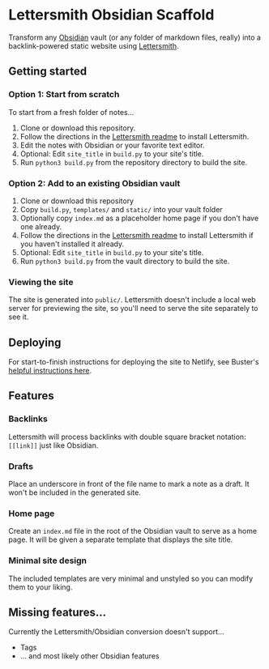# Lettersmith Obsidian Scaffold

Transform any [Obsidian](https://obsidian.md/) vault (or any folder of markdown files, really) into a backlink-powered static website using [Lettersmith](https://github.com/gordonbrander/lettersmith_py).

## Getting started

### Option 1: Start from scratch

To start from a fresh folder of notes...

1. Clone or download this repository.
2. Follow the directions in the [Lettersmith readme](https://github.com/gordonbrander/lettersmith_py/blob/master/README.md) to install Lettersmith.
3. Edit the notes with Obsidian or your favorite text editor.
4. Optional: Edit `site_title` in `build.py` to your site's title.
5. Run `python3 build.py` from the repository directory to build the site.

### Option 2: Add to an existing Obsidian vault

1. Clone or download this repository
2. Copy `build.py`, `templates/` and `static/` into your vault folder
3. Optionally copy `index.md` as a placeholder home page if you don't have one already.
4. Follow the directions in the [Lettersmith readme](https://github.com/gordonbrander/lettersmith_py/blob/master/README.md) to install Lettersmith if you haven't installed it already.
4. Optional: Edit `site_title` in `build.py` to your site's title.
5. Run `python3 build.py` from the vault directory to build the site.

### Viewing the site

The site is generated into `public/`. Lettersmith doesn't include a local web server for previewing the site, so you'll need to serve the site separately to see it.

## Deploying

For start-to-finish instructions for deploying the site to Netlify, see Buster's [helpful instructions here](https://github.com/busterbenson/obsidian/blob/master/installation%20instructions.md).

## Features

### Backlinks

Lettersmith will process backlinks with double square bracket notation: `[[link]]` just like Obsidian.

### Drafts

Place an underscore in front of the file name to mark a note as a draft. It won't be included in the generated site.

### Home page

Create an `index.md` file in the root of the Obsidian vault to serve as a home page. It will be given a separate template that displays the site title.

### Minimal site design

The included templates are very minimal and unstyled so you can modify them to your liking.

## Missing features...

Currently the Lettersmith/Obsidian conversion doesn't support...

* Tags
* ... and most likely other Obsidian features
